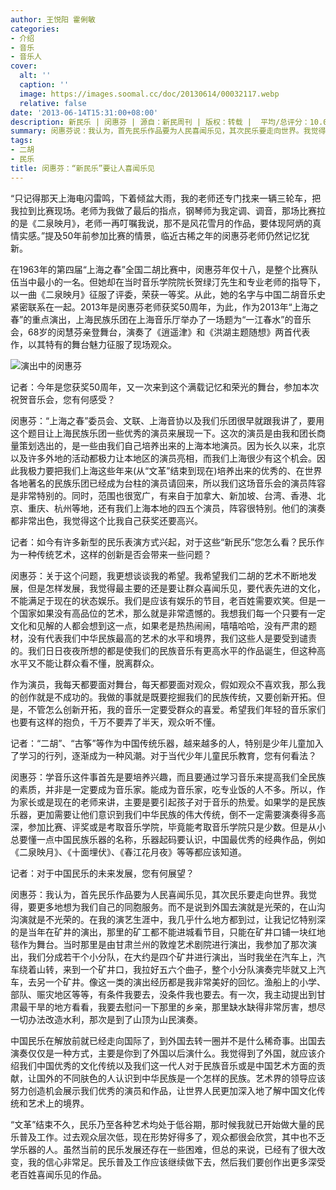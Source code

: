 ```yaml
---
author: 王悦阳 霍俐敏
categories:
- 介绍
- 音乐
- 音乐人
cover:
  alt: ''
  caption: ''
  image: https://images.soomal.cc/doc/20130614/00032117.webp
  relative: false
date: '2013-06-14T15:31:00+08:00'
description: 新民乐 | 闵惠芬 | 源自：新民周刊 | 版权：转载 |  平均/总评分：10.00/10
summary: 闵惠芬说：我认为，首先民乐作品要为人民喜闻乐见，其次民乐要走向世界。我觉得，要更多地想为我们自己的同胞服务。而不是说到外国去演就是光荣的，在山沟沟演就是不光荣的。在我的演艺生涯中，我几乎什么地方都到过，让我记忆特别深的是当年在矿井的演出，那里的矿工都不能进城看节目，只能在矿井口铺一块红地毯作为舞台……
tags:
- 二胡
- 民乐
title: 闵惠芬：“新民乐”要让人喜闻乐见
---
```


“只记得那天上海电闪雷鸣，下着倾盆大雨，我的老师还专门找来一辆三轮车，把我拉到比赛现场。老师为我做了最后的指点，钢琴师为我定调、调音，那场比赛拉的是《二泉映月》，老师一再叮嘱我说，那不是风花雪月的作品，要体现阿炳的真情实感。”提及50年前参加比赛的情景，临近古稀之年的闵惠芬老师仍然记忆犹新。

在1963年的第四届“上海之春”全国二胡比赛中，闵惠芬年仅十八，是整个比赛队伍当中最小的一名。但她却在当时音乐学院院长贺绿汀先生和专业老师的指导下，以一曲《二泉映月》征服了评委，荣获一等奖。从此，她的名字与中国二胡音乐史紧密联系在一起。2013年是闵惠芬老师获奖50周年，为此，作为2013年“上海之春”的重点演出，上海民族乐团在上海音乐厅举办了一场题为“一江春水”的音乐会，68岁的闵慧芬亲登舞台，演奏了《逍遥津》和《洪湖主题随想》两首代表作，以其特有的舞台魅力征服了现场观众。

![演出中的闵惠芬](https://images.soomal.cc/doc/20130614/00032117.webp)





记者：今年是您获奖50周年，又一次来到这个满载记忆和荣光的舞台，参加本次祝贺音乐会，您有何感受？

闵惠芬：“上海之春”委员会、文联、上海音协以及我们乐团很早就跟我讲了，要用这个题目让上海民族乐团一些优秀的演员来展现一下。这次的演员是由我和团长商量策划选出的，是一些由我们自己培养出来的上海本地演员。因为长久以来，北京以及许多外地的活动都极力让本地区的演员亮相，而我们上海很少有这个机会。因此我极力要把我们上海这些年来(从“文革”结束到现在)培养出来的优秀的、在世界各地著名的民族乐团已经成为台柱的演员请回来，所以我们这场音乐会的演员阵容是非常特别的。同时，范围也很宽广，有来自于加拿大、新加坡、台湾、香港、北京、重庆、杭州等地，还有我们上海本地的四五个演员，阵容很特别。他们的演奏都非常出色，我觉得这个比我自己获奖还要高兴。

记者：如今有许多新型的民乐表演方式兴起，对于这些“新民乐”您怎么看？民乐作为一种传统艺术，这样的创新是否会带来一些问题？

闵惠芬：关于这个问题，我更想谈谈我的希望。我希望我们二胡的艺术不断地发展，但是怎样发展，我觉得最主要的还是要让群众喜闻乐见，要代表先进的文化，不能满足于现在的状态娱乐。我们是应该有娱乐的节目，老百姓需要欢笑。但是一个国家如果没有高品位的艺术，那么就是非常遗憾的。我想我们每一个只要有一定文化和见解的人都会想到这一点，如果老是热热闹闹，嘻嘻哈哈，没有严肃的题材，没有代表我们中华民族最高的艺术的水平和境界，我们这些人是要受到谴责的。我们日日夜夜所想的都是使我们的民族音乐有更高水平的作品诞生，但这种高水平又不能让群众看不懂，脱离群众。

作为演员，我每天都要面对舞台，每天都要面对观众，假如观众不喜欢我，那么我的创作就是不成功的。我做的事就是既要挖掘我们的民族传统，又要创新开拓。但是，不管怎么创新开拓，我的音乐一定要受群众的喜爱。希望我们年轻的音乐家们也要有这样的抱负，千万不要弄了半天，观众听不懂。

记者：“二胡”、“古筝”等作为中国传统乐器，越来越多的人，特别是少年儿童加入了学习的行列，逐渐成为一种风潮。对于当代少年儿童民乐教育，您有何看法？

闵惠芬：学音乐这件事首先是要培养兴趣，而且要通过学习音乐来提高我们全民族的素质，并非是一定要成为音乐家。能成为音乐家，吃专业饭的人不多。所以，作为家长或是现在的老师来讲，主要是要引起孩子对于音乐的热爱。如果学的是民族乐器，更加需要让他们意识到我们中华民族的伟大传统，倒不一定需要演奏得多高深，参加比赛、评奖或是考取音乐学院，毕竟能考取音乐学院只是少数。但是从小总要懂一点中国民族乐器的名称，乐器起码要认识，中国最优秀的经典作品，例如《二泉映月》、《十面埋伏》、《春江花月夜》等等都应该知道。

记者：对于中国民乐的未来发展，您有何展望？

闵惠芬：我认为，首先民乐作品要为人民喜闻乐见，其次民乐要走向世界。我觉得，要更多地想为我们自己的同胞服务。而不是说到外国去演就是光荣的，在山沟沟演就是不光荣的。在我的演艺生涯中，我几乎什么地方都到过，让我记忆特别深的是当年在矿井的演出，那里的矿工都不能进城看节目，只能在矿井口铺一块红地毯作为舞台。当时那里是由甘肃兰州的敦煌艺术剧院进行演出，我参加了那次演出，我们分成若干个小分队，在大约是四个矿井进行演出，当时我坐在汽车上，汽车绕着山转，来到一个矿井口，我拉好五六个曲子，整个小分队演奏完毕就又上汽车，去另一个矿井。像这一类的演出经历都是我非常美好的回忆。渔船上的小学、部队、赈灾地区等等，有条件我要去，没条件我也要去。有一次，我主动提出到甘肃最干旱的地方看看，我要去慰问一下那里的乡亲，那里缺水缺得非常厉害，想尽一切办法改造水利，那次是到了山顶为山民演奏。

中国民乐在解放前就已经走向国际了，到外国去转一圈并不是什么稀奇事。出国去演奏仅仅是一种方式，主要是你到了外国以后演什么。我觉得到了外国，就应该介绍我们中国优秀的文化传统以及我们这一代人对于民族音乐或是中国艺术方面的贡献，让国外的不同肤色的人认识到中华民族是一个怎样的民族。艺术界的领导应该努力创造机会展示我们优秀的演员和作品，让世界人民更加深入地了解中国文化传统和艺术上的境界。

“文革”结束不久，民乐乃至各种艺术均处于低谷期，那时候我就已开始做大量的民乐普及工作。过去观众层次低，现在形势好得多了，观众都很会欣赏，其中也不乏学乐器的人。虽然当前的民乐发展还存在一些困难，但总的来说，已经有了很大改变，我的信心非常足。民乐普及工作应该继续做下去，然后我们要创作出更多深受老百姓喜闻乐见的作品。
